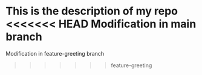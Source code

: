  This is the description of my repo
<<<<<<< HEAD
  Modification in main branch
=======
  Modification in feature-greeting branch
>>>>>>> feature-greeting
